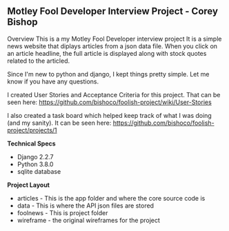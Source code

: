 ## Motley Fool Developer Interview Project - Corey Bishop

Overview
This is a my Motley Fool Developer interview project It is a simple news website that diplays articles from a json data file. When you click on an article headline, the full article is displayed along with stock quotes related to the articled.

Since I'm new to python and django, I kept things pretty simple. Let me know if you have any questions.

I created User Stories and Acceptance Criteria for this project. That can be seen here: https://github.com/bishoco/foolish-project/wiki/User-Stories

I also created a task board which helped keep track of what I was doing (and my sanity). It can be seen here: https://github.com/bishoco/foolish-project/projects/1

**Technical Specs**
* Django 2.2.7
* Python 3.8.0
* sqlite database

**Project Layout**
* articles - This is the app folder and where the core source code is
* data - This is where the API json files are stored
* foolnews - This is project folder
* wireframe - the original wireframes for the project
